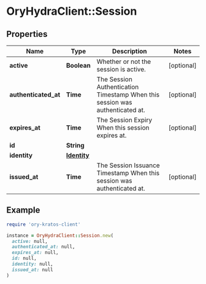 # OryHydraClient::Session

## Properties

| Name | Type | Description | Notes |
| ---- | ---- | ----------- | ----- |
| **active** | **Boolean** | Whether or not the session is active. | [optional] |
| **authenticated_at** | **Time** | The Session Authentication Timestamp  When this session was authenticated at. | [optional] |
| **expires_at** | **Time** | The Session Expiry  When this session expires at. | [optional] |
| **id** | **String** |  |  |
| **identity** | [**Identity**](Identity.md) |  |  |
| **issued_at** | **Time** | The Session Issuance Timestamp  When this session was authenticated at. | [optional] |

## Example

```ruby
require 'ory-kratos-client'

instance = OryHydraClient::Session.new(
  active: null,
  authenticated_at: null,
  expires_at: null,
  id: null,
  identity: null,
  issued_at: null
)
```

